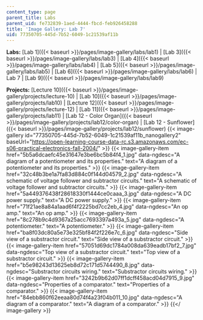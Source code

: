 ```yaml
---
content_type: page
parent_title: Labs
parent_uid: fe732839-1aed-4444-fbcd-feb926458288
title: 'Image Gallery: Lab 7'
uid: 77350705-445d-7b52-6049-1c21539af11b
---
```


**Labs:** [Lab 1]({{< baseurl >}}/pages/image-gallery/labs/lab1) | [Lab 3]({{< baseurl >}}/pages/image-gallery/labs/lab3) | [Lab 4]({{< baseurl >}}/pages/image-gallery/labs/lab4) | [Lab 5]({{< baseurl >}}/pages/image-gallery/labs/lab5) | [Lab 6]({{< baseurl >}}/pages/image-gallery/labs/lab6) | Lab 7 | [Lab 9]({{< baseurl >}}/pages/image-gallery/labs/lab9)

**Projects:** [Lecture 10]({{< baseurl >}}/pages/image-gallery/projects/lecture-10) | [Lab 10]({{< baseurl >}}/pages/image-gallery/projects/lab10) | [Lecture 12]({{< baseurl >}}/pages/image-gallery/projects/lecture-12) | [Lab 11]({{< baseurl >}}/pages/image-gallery/projects/lab11) | [Lab 12 - Color Organ]({{< baseurl >}}/pages/image-gallery/projects/lab12/color-organ) | [Lab 12 - Sunflower]({{< baseurl >}}/pages/image-gallery/projects/lab12/sunflower)
{{< image-gallery id="77350705-445d-7b52-6049-1c21539af11b_nanogallery2" baseUrl="https://open-learning-course-data-rc.s3.amazonaws.com/ec-s06-practical-electronics-fall-2004/" >}}
{{< image-gallery-item href="5b5a6dcaefc45e31647e3be6bc5b84f4_1.jpg" data-ngdesc="A diagram of a potentiometer and its properties." text="A diagram of a potentiometer and its properties." >}}
{{< image-gallery-item href="32c48b3be1a7fa83d884c0f144d04579_2.jpg" data-ngdesc="A schematic of voltage follower and subtractor circuits." text="A schematic of voltage follower and subtractor circuits." >}}
{{< image-gallery-item href="5a449376438f28618330f1444ce0caaa_3.jpg" data-ngdesc="A DC power supply." text="A DC power supply." >}}
{{< image-gallery-item href="71f21ae8a84a1aad6f4f2225bd7cc2eb_4.jpg" data-ngdesc="An op amp." text="An op amp." >}}
{{< image-gallery-item href="8c278b9c4d9367a25acc7693397a493a_5.jpg" data-ngdesc="A potentiometer." text="A potentiometer." >}}
{{< image-gallery-item href="ba8f03dc80a5e73e325bf84f2f226e7c_6.jpg" data-ngdesc="Side view of a substractor circuit." text="Side view of a substractor circuit." >}}
{{< image-gallery-item href="57051d69dc1784a008da639eadb17bf2_7.jpg" data-ngdesc="Top view of a substractor circuit." text="Top view of a substractor circuit." >}}
{{< image-gallery-item href="b5e98243d13625eb8d72c171d5744490_8.jpg" data-ngdesc="Substractor circuits wiring." text="Substractor circuits wiring." >}}
{{< image-gallery-item href="3242b9b62d07ff1dcff458acd04d7915_9.jpg" data-ngdesc="Properties of a comparator." text="Properties of a comparator." >}}
{{< image-gallery-item href="84ebb860f62eeaa80d74f4a23f04b011_10.jpg" data-ngdesc="A diagram of a comparator." text="A diagram of a comparator." >}}
{{</ image-gallery >}}